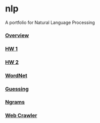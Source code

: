 # nlp
A portfolio for Natural Language Processing

### [Overview](https://sanozie.github.io/nlp/overview)
### [HW 1](https://sanozie.github.io/nlp/code/hw1/doc)
### [HW 2](https://sanozie.github.io/nlp/code/hw2.pdf)
### [WordNet](https://sanozie.github.io/nlp/code/wordnet)
### [Guessing](https://sanozie.github.io/nlp/code/guessing)
### [Ngrams](https://sanozie.github.io/nlp/code/ngrams)
### [Web Crawler](https://sanozie.github.io/nlp/code/crawler)